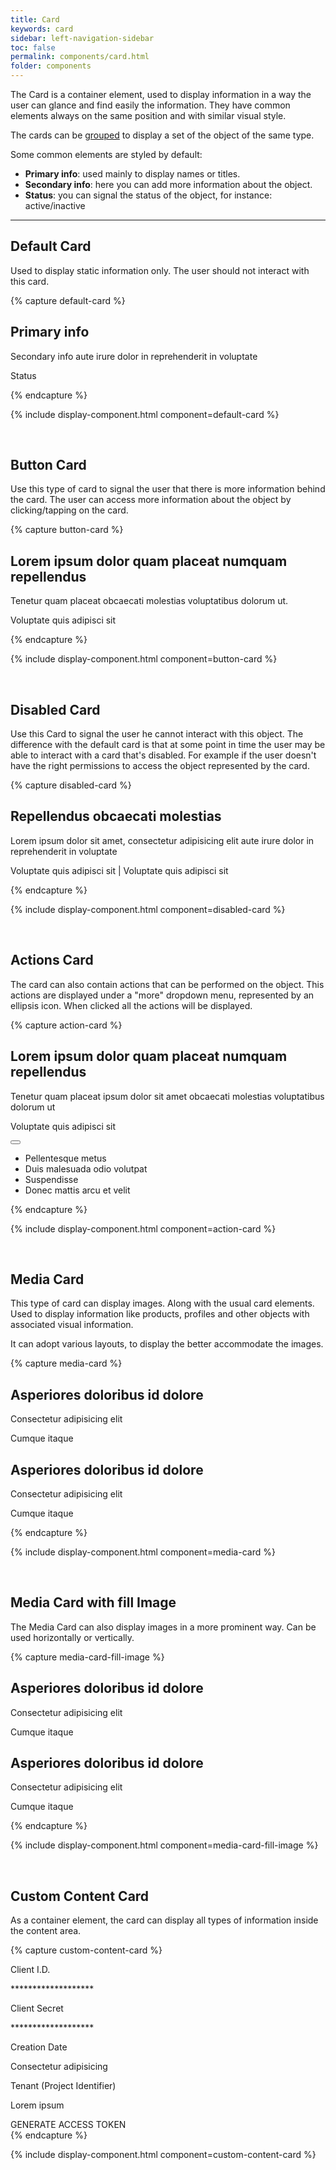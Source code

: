 ```yaml
---
title: Card
keywords: card
sidebar: left-navigation-sidebar
toc: false
permalink: components/card.html
folder: components
---
```


The Card is a container element, used to display information in a way the user can glance and find easily the information. They have common elements always on the same position and with similar visual style.

The cards can be [grouped](card-group.html) to display a set of the object of the same type.

Some common elements are styled by default:
* **Primary info**: used mainly to display names or titles.
* **Secondary info**: here you can add more information about the object.
* **Status**: you can signal the status of the object, for instance: active/inactive

<hr/>

## Default Card

Used to display static information only. The user should not interact with this card.

{% capture default-card %}
<div class="fd-card">
    <div class="fd-card__content">
         <h2 class="fd-card__header">
             Primary info
         </h2>
         <p class="fd-card__description">
             Secondary info aute irure dolor in reprehenderit in voluptate
         </p>
         <p class="fd-card__status">
             Status
         </p>
    </div>
</div>
{% endcapture %}

{% include display-component.html component=default-card %}

<br>

## Button Card

Use this type of card to signal the user that there is more information behind the card. The user can access more information about the object by clicking/tapping on the card.

{% capture button-card %}
<div class="fd-card fd-card--button" role="button">
    <div class="fd-card__content">
         <h2 class="fd-card__header">
             Lorem ipsum dolor quam placeat numquam repellendus
         </h2>
         <p class="fd-card__description">
             Tenetur quam placeat obcaecati molestias voluptatibus dolorum ut.
         </p>
         <p class="fd-card__status">
             <span class="fd-has-color-status-1">Voluptate quis adipisci sit</span>
         </p>
    </div>
</div>
{% endcapture %}

{% include display-component.html component=button-card %}

<br>

## Disabled Card

Use this Card to signal the user he cannot interact with this object. The difference with the default card is that at some point in time the user may be able to interact with a card that's disabled. For example if the user doesn't have the right permissions to access the object represented by the card.

{% capture disabled-card %}
<div class="fd-card fd-card--button is-disabled" aria-disabled="true" role="button">
    <div class="fd-card__content">
         <h2 class="fd-card__header">
             Repellendus obcaecati molestias
         </h2>
         <p class="fd-card__description">
             Lorem ipsum dolor sit amet, consectetur adipisicing elit aute irure dolor in reprehenderit in voluptate
         </p>
         <p class="fd-card__status">
             <span>Voluptate quis adipisci sit</span> | <span>Voluptate quis adipisci sit</span>
         </p>
    </div>
</div>
{% endcapture %}

{% include display-component.html component=disabled-card %}

<br>

## Actions Card

The card can also contain actions that can be performed on the object. This actions are displayed under a "more" dropdown menu, represented by an ellipsis icon. When clicked all the actions will be displayed.

{% capture action-card %}
<div class="fd-card fd-card--button">
    <div class="fd-card__content">
         <h2 class="fd-card__header">
             Lorem ipsum dolor quam placeat numquam repellendus
         </h2>
         <p class="fd-card__description">
             Tenetur quam placeat ipsum dolor sit amet obcaecati molestias voluptatibus dolorum ut
         </p>
         <p class="fd-card__status">
             <span class="fd-has-color-status-1">Voluptate quis adipisci sit</span>
         </p>
    </div>
    <div class="fd-card__actions">
        <div class="fd-dropdown">
            <button class="fd-button fd-button--icon fd-button--text" aria-controls="dKKJX636" aria-haspopup="true" aria-label="More">
                <span class="fd-icon fd-icon--more fd-icon--medium" role="presentation"></span>
            </button>
            <ul class="fd-dropdown__menu fd-contextual-menu" aria-hidden="true" id="dKKJX636">
                <li><a class="fd-dropdown__item">Pellentesque metus</a></li>
                <li><a class="fd-dropdown__item">Duis malesuada odio volutpat</a></li>
                <li><a class="fd-dropdown__item">Suspendisse</a></li>
                <li><a class="fd-dropdown__item">Donec mattis arcu et velit</a></li>
            </ul>
        </div>
    </div>
</div>
{% endcapture %}

{% include display-component.html component=action-card %}

<br>

## Media Card

This type of card can display images. Along with the usual card elements. Used to display information like products, profiles and other objects with associated visual information.

It can adopt various layouts, to display the better accommodate the images.

{% capture media-card %}
<div class="fd-card" role="button">
    <div class="fd-card__media" style="background-image: url(https://techne.yaas.io/images/product-thumbnail-wide.png)" aria-label="YaaS product thumbnail"></div>
    <div class="fd-card__content">
         <h2 class="fd-card__header">
             Asperiores doloribus id dolore
         </h2>
         <p class="fd-card__description">
             Consectetur adipisicing elit
         </p>
         <p class="fd-card__status">
             <span class="fd-has-color-status-1">Cumque itaque</span>
         </p>
    </div>
</div>
<div class="fd-card" role="button">
    <div class="fd-card__media fd-card__media--round" style="background-image: url(https://techne.yaas.io/images/product-thumbnail-wide.png)" aria-label="YaaS product thumbnail"></div>
    <div class="fd-card__content">
         <h2 class="fd-card__header">
             Asperiores doloribus id dolore
         </h2>
         <p class="fd-card__description">
             Consectetur adipisicing elit
         </p>
         <p class="fd-card__status">
             <span class="fd-has-color-status-1">Cumque itaque</span>
         </p>
    </div>
</div>
{% endcapture %}

{% include display-component.html component=media-card %}

<br>

## Media Card with fill Image

The Media Card can also display images in a more prominent way. Can be used horizontally or vertically.

{% capture media-card-fill-image %}
<div class="fd-card" role="button">
    <div class="fd-card__media fd-card__media--fill" style="background-image: url(https://techne.yaas.io/images/product-thumbnail-wide.png)" aria-label="YaaS product thumbnail"></div>
    <div class="fd-card__content">
         <h2 class="fd-card__header">
             Asperiores doloribus id dolore
         </h2>
         <p class="fd-card__description">
             Consectetur adipisicing elit
         </p>
         <p class="fd-card__status">
             <span class="fd-has-color-status-1">Cumque itaque</span>
         </p>
    </div>
</div>
<div class="fd-card fd-card--vertical" role="button">
    <div class="fd-card__media" style="background-image: url(https://techne.yaas.io/images/product-thumbnail-wide.png)" aria-label="YaaS product thumbnail"></div>
    <div class="fd-card__content">
         <h2 class="fd-card__header">
             Asperiores doloribus id dolore
         </h2>
         <p class="fd-card__description">
             Consectetur adipisicing elit
         </p>
         <p class="fd-card__status">
             <span class="fd-has-color-status-1">Cumque itaque</span>
         </p>
    </div>
</div>
{% endcapture %}

{% include display-component.html component=media-card-fill-image %}

<br>

## Custom Content Card

As a container element, the card can display all types of information inside the content area.

{% capture custom-content-card %}
<div class="fd-card">
    <div class="fd-card__content">
        <span class="fd-has-color-text-3 fd-has-type-minus-2">Client I.D.</span>
        <p>*******************</p>
        <span class="fd-has-color-text-3 fd-has-type-minus-2">Client Secret</span>
        <p>*******************</p>
        <span class="fd-has-color-text-3 fd-has-type-minus-2">Creation Date</span>
        <p>Consectetur adipisicing</p>
        <span class="fd-has-color-txt-3 fd-has-type-minus-2">Tenant (Project Identifier)</span>
        <p>Lorem ipsum</p>
    </div>
    <div class="fd-card__actions">
        <a class="fd-has-type-1 fd-has-font-family-header">GENERATE ACCESS TOKEN</a>
    </div>
</div>
{% endcapture %}

{% include display-component.html component=custom-content-card %}
